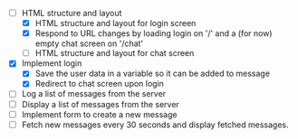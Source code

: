 - [ ] HTML structure and layout
  - [x] HTML structure and layout for login screen
  - [x] Respond to URL changes by loading login on '/' and a (for now) empty chat screen on '/chat'
  - [ ] HTML structure and layout for chat screen
- [x] Implement login
  - [x] Save the user data in a variable so it can be added to message
  - [x] Redirect to chat screen upon login
- [ ] Log a list of messages from the server
- [ ] Display a list of messages from the server
- [ ] Implement form to create a new message
- [ ] Fetch new messages every 30 seconds and display fetched messages.